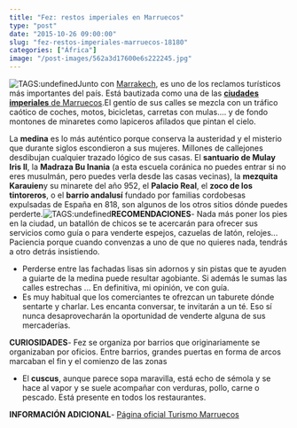 ```yaml
---
title: "Fez: restos imperiales en Marruecos"
type: "post"
date: "2015-10-26 09:00:00"
slug: "fez-restos-imperiales-marruecos-18180"
categories: ["África"]
image: "/post-images/562a3d17600e6s222245.jpg"
---
```


![ TAGS:undefined](/post-images/562a3d17600e6s222245.jpg)Junto con [Marrakech](http://www.missviajes.com/marrakech-enclavado-tiempo-97018), es uno de los reclamos turísticos más importantes del país. Está bautizada como una de las [**ciudades imperiales** de Marruecos](http://destinia.com/viajes/Marruecos/).El gentío de sus calles se mezcla con un tráfico caótico de coches, motos, bicicletas, carretas con mulas.... y de fondo montones de minaretes como lapiceros afilados que pintan el cielo.  
  
La **medina** es lo más auténtico porque conserva la austeridad y el misterio que durante siglos escondieron a sus mujeres. Millones de callejones desdibujan cualquier trazado lógico de sus casas. El **santuario de Mulay Iris II**, la **Madraza Bu Inania** (a esta escuela coránica no puedes entrar si no eres musulmán, pero puedes verla desde las casas vecinas), la **mezquita Karauien**y su minarete del año 952, el **Palacio Real**, el **zoco de los tintoreros**, o el **barrio andalusí** fundado por familias cordobesas expulsadas de España en 818, son algunos de los otros sitios dónde puedes perderte.![ TAGS:undefined](/post-images/18180-17320.jpg "detalle de picaportes by hunda")**RECOMENDACIONES**- Nada más poner los pies en la ciudad, un batallón de chicos se te acercarán para ofrecer sus servicios como guía o para venderte espejos, cazuelas de latón, relojes... Paciencia porque cuando convenzas a uno de que no quieres nada, tendrás a otro detrás insistiendo.
- Perderse entre las fachadas lisas sin adornos y sin pistas que te ayuden a guiarte de la medina puede resultar agobiante. Si además le sumas las calles estrechas ... En definitiva, mi opinión, ve con guía.
- Es muy habitual que los comerciantes te ofrezcan un taburete dónde sentarte y charlar. Les encanta conversar, te invitarán a un té. Eso sí nunca desaprovecharán la oportunidad de venderte alguna de sus mercaderías.

**CURIOSIDADES**- Fez se organiza por barrios que originariamente se organizaban por oficios. Entre barrios, grandes puertas en forma de arcos marcaban el fin y el comienzo de las zonas
- El **cuscus**, aunque parece sopa maravilla, está echo de sémola y se hace al vapor y se suele acompañar con verduras, pollo, carne o pescado. Está presente en todos los restaurantes.

**INFORMACIÓN ADICIONAL**- [Página oficial Turismo Marruecos](http://www.visitmorocco.com/index.php/esl)